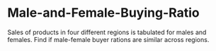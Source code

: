 # Male-and-Female-Buying-Ratio
Sales of products in four different regions is tabulated for males and females. Find if male-female buyer rations are similar across regions.
